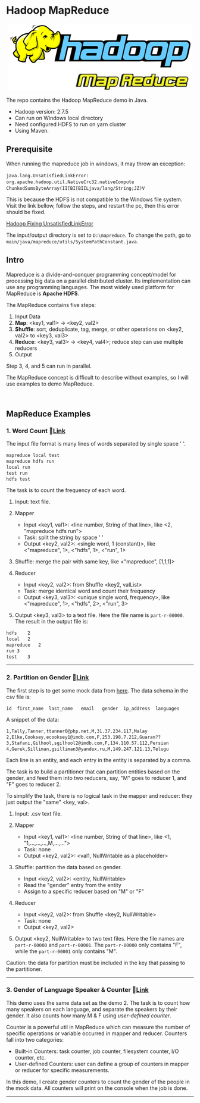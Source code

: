 # Hadoop MapReduce

<p align="center">
  <img src="https://github.com/ZhianMai/ZhianMai/blob/main/img/mapreduce.jpg" width="492" height="180" />
</p>

The repo contains the Hadoop MapReduce demo in Java.

 - Hadoop version: 2.7.5
 - Can run on Windows local directory
 - Need configured HDFS to run on yarn cluster
 - Using Maven.

## Prerequisite

When running the mapreduce job in windows, it may throw an exception:

`java.lang.UnsatisfiedLinkError: org.apache.hadoop.util.NativeCrc32.nativeCompute ChunkedSumsByteArray(II[BI[BIILjava/lang/String;JZ)V`

This is because the HDFS is not compatible to the Windows file system. Visit the link bellow, 
follow the steps, and restart the pc, then this error should be fixed.

[Hadoop Fixing UnsatisfiedLinkError](https://sparkbyexamples.com/spark/spark-hadoop-exception-in-thread-main-java-lang-unsatisfiedlinkerror-org-apache-hadoop-io-nativeio-nativeiowindows-access0ljava-lang-stringiz/)

The input/output directory is set to `D:\mapreduce`. To change the path, go to `main/java/mapreduce/utils/SystemPathConstant.java`.

## Intro

Mapreduce is a divide-and-conquer programming concept/model for processing big data on a parallel
distributed cluster. Its implementation can use any programming languages. The most widely used platform 
for MapReduce is <b>Apache HDFS</b>.

The MapReduce contains five steps:
 1. Input Data
 2. <b>Map</b>: <key1, val1> -> <key2, val2>
 3. <b>Shuffle</b>: sort, deduplicate, tag, merge, or other operations on <key2, val2> to <key3, val3>
 4. <b>Reduce</b>: <key3, val3> -> <key4, val4>; reduce step can use multiple reducers
 5. Output

Step 3, 4, and 5 can run in parallel.

The MapReduce concept is difficult to describe without examples, so I will use examples to demo MapReduce.

<br />

## MapReduce Examples

### 1. Word Count :link:[Link](/src/main/java/mapreduce/word_count)

The input file format is many lines of words separated by single space ' '.
```text
mapreduce local test
mapreduce hdfs run
local run
test run
hdfs test
```

The task is to count the frequency of each word.

 1. Input: text file.
 2. Mapper
    - Input <key1, val1>: <line number, String of that line>, like <2, "mapreduce hdfs run">
    - Task: split the string by space ' '
    - Output <key2, val2>: <single word, 1 (constant)>, like <"mapreduce", 1>, <"hdfs", 1>, <"run", 1>
    
 3. Shuffle: merge the pair with same key, like <"mapreduce", [1,1,1]>
 4. Reducer
    - Input <key2, val2>: from Shuffle <key2, valList>
    - Task: merge identical word and count their frequency
    - Output <key3, val3>: <unique single word, frequency>, like <"mapreduce", 1>, <"hdfs", 2>, <"run", 3>
    
 5. Output <key3, val3> to a text file. Here the file name is `part-r-00000`. The result in the output file is:
```text
hdfs	2
local	2
mapreduce	2
run	3
test	3
```

<hr />

### 2. Partition on Gender :link:[Link](/src/main/java/mapreduce/gender_partition)

The first step is to get some mock data from [here](https://www.mockaroo.com/). The data schema in the csv file is:
```text
id  first_name  last_name   email   gender  ip_address  languages
```

A snippet of the data:
```text
1,Tally,Tanner,ttanner0@php.net,M,31.37.234.117,Malay
2,Elke,Cooksey,ecooksey1@imdb.com,F,253.198.7.212,Guaran??
3,Stafani,Gilhool,sgilhool2@imdb.com,F,134.110.57.112,Persian
4,Gerek,Silliman,gsilliman3@yandex.ru,M,149.247.121.13,Telugu
```
Each line is an entity, and each entry in the entity is separated by a comma.

The task is to build a partitioner that can partition entities based on the gender, and feed them into
two reducers, say, "M" goes to reducer 1, and "F" goes to reducer 2.

To simplify the task, there is no logical task in the mapper and reducer: they just output the "same" <key, val>.

1. Input: .csv text file.
2. Mapper
    - Input <key1, val1>: <line number, String of that line>, like <1, "1,...,...,...,M,...,...">
    - Task: none
    - Output <key2, val2>: <val1, NullWritable as a placeholder>

3. Shuffle: partition the data based on gender.
    - Input <key2, val2>: <entity, NullWritable>
    - Read the "gender" entry from the entity
    - Assign to a specific reducer based on "M" or "F"
    
4. Reducer
    - Input <key2, val2>: from Shuffle <key2, NullWritable>
    - Task: none
    - Output <key2, val2>

5. Output <key2, NullWritable> to two text files. Here the file names are `part-r-00000` and
   `part-r-00001`. The `part-r-00000` only contains "F", while the `part-r-00001` only contains "M".
   
Caution: the data for partition must be included in the key that passing to the partitioner.

<hr />

### 3. Gender of Language Speaker & Counter :link:[Link](/src/main/java/mapreduce/gender_language)

This demo uses the same data set as the demo 2. The task is to count how many speakers on each language,
and separate the speakers by their gender. It also counts how many M & F using <i>user-defined counter</i>.

Counter is a powerful util in MapReduce which can measure the number of specific operations or variable
occurred in mapper and reducer. Counters fall into two categories:

 - Built-in Counters: task counter, job counter, filesystem counter, I/O counter, etc.
 - User-defined Counters: user can define a group of counters in mapper or reducer for specific measurements.

In this demo, I create gender counters to count the gender of the people in the mock data. All counters will
print on the console when the job is done.

<hr />
